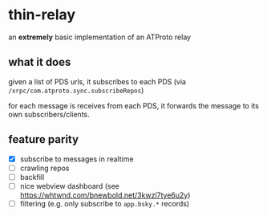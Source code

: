 # thin-relay

an **extremely** basic implementation of an ATProto relay

## what it does
given a list of PDS urls, it subscribes to each PDS (via `/xrpc/com.atproto.sync.subscribeRepos`)

for each message is receives from each PDS, it forwards the message to its own subscribers/clients.

## feature parity
- [x] subscribe to messages in realtime
- [ ] crawling repos
- [ ] backfill
- [ ] nice webview dashboard (see https://whtwnd.com/bnewbold.net/3kwzl7tye6u2y)
- [ ] filtering (e.g. only subscribe to `app.bsky.*` records)
